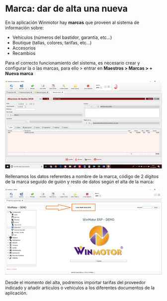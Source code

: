 # Marca: dar de alta una nueva

En la aplicación Winmotor hay **marcas** que proveen al sistema de información sobre:

* Vehículos \(números del bastidor, garantía, etc...\)
* Boutique \(tallas, colores, tarifas, etc...\)
* Accesorios
* Recambios

Para el correcto funcionamiento del sistema, es necesario crear y configurar la o las marcas, para ello &gt; entrar en **Maestros &gt; Marcas &gt; + Nueva marca**

![](../.gitbook/assets/image%20%28173%29.png)

Rellenamos los datos referentes a nombre de la marca, código de 2 dígitos de la marca seguido de guión y resto de datos según el alta de la marca:

![](../.gitbook/assets/image%20%28327%29.png)

Desde el momento del alta, podremos importar tarifas del proveedor indicado y añadir artículos o vehículos a los diferentes documentos de la aplicación.

